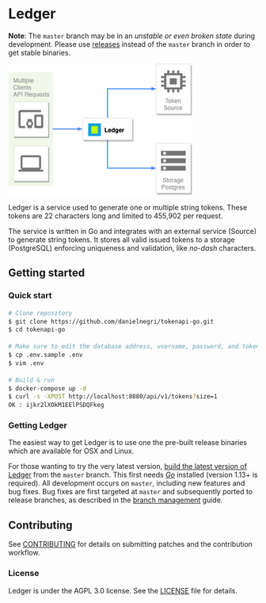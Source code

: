 # Ledger

**Note**: The `master` branch may be in an *unstable or even broken state* during development. Please use [releases][github-release]
instead of the `master` branch in order to get stable binaries.

![ledger diagram](docs/images/ledger.png)

Ledger is a service used to generate one or multiple string tokens. These tokens are 22 characters long and limited to
455,902 per request.

The service is written in Go and integrates with an external service (Source) to generate string tokens. It stores all
valid issued tokens to a storage (PostgreSQL) enforcing uniqueness and validation, like _no-dash_ characters.

## Getting started

### Quick start

```sh
# Clone repository
$ git clone https://github.com/danielnegri/tokenapi-go.git
$ cd tokenapi-go

# Make sure to edit the database address, username, password, and token URL parameters.
$ cp .env.sample .env
$ vim .env

# Build & run
$ docker-compose up -d
$ curl -s -XPOST http://localhost:8080/api/v1/tokens?size=1
OK : ijkr2lXOkM1EElPSDQFkeg
```

### Getting Ledger

The easiest way to get Ledger is to use one the pre-built release binaries which are available for OSX and Linux.

For those wanting to try the very latest version, [build the latest version of Ledger][dl-build] from the `master` branch.
This first needs [*Go*](https://golang.org/) installed (version 1.13+ is required). All development occurs on `master`,
including new features and bug fixes. Bug fixes are first targeted at `master` and subsequently ported to release branches,
as described in the [branch management][branch-management] guide.

[github-release]: https://github.com/danielnegri/tokenapi-go/releases
[branch-management]: ./docs/branch-management.md
[dl-build]: ./docs/dl-build.md#build-the-latest-version



## Contributing

See [CONTRIBUTING](CONTRIBUTING.md) for details on submitting patches and the contribution workflow.

### License

Ledger is under the AGPL 3.0 license. See the [LICENSE](LICENSE) file for details.
